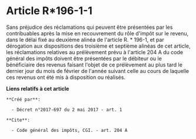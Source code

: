 # Article R*196-1-1

Sans préjudice des réclamations qui peuvent être présentées par les contribuables après la mise en recouvrement du rôle
d'impôt sur le revenu, dans le délai fixé au deuxième alinéa de l'article R. * 196-1, et par dérogation aux dispositions des
troisième et septième alinéas de cet article, les réclamations relatives au prélèvement prévu à l'article 204 A du code
général des impôts doivent être présentées par le débiteur ou le bénéficiaire des revenus faisant l'objet de ce prélèvement
au plus tard le dernier jour du mois de février de l'année suivant celle au cours de laquelle ces revenus ont été mis à
disposition ou réalisés.

**Liens relatifs à cet article**

	**Créé par**:

	  - Décret n°2017-697 du 2 mai 2017 - art. 1

	**Cite**:

	  - Code général des impôts, CGI. - art. 204 A
